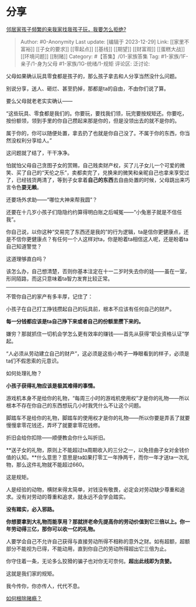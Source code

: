 # 分享
[邻居家孩子频繁的来我家找我孩子玩，我要怎么拒绝?](https://www.zhihu.com/question/443836030/answer/2514951420)

> Author: #0-Anonymity
> Last update: [编辑于 2023-12-29]
> Link: [[家里不富裕]] [[子女的要求]] [[零起点]] [[基线]] [[期望]] [[财富观]] [[蛋糕大战]] [[环境问题]] [[制赌]]
> Category: #【答集】/01-家族答集
> Tag: #1-家族/1F-亲子/1-身为父母 #1-家族/1G-统绪/1-规矩
> 评论区:
> 泛讨论:

父母如果确认玩具零食都是孩子的，那么孩子拿去和人分享当然没什么问题。

别说分享，送人、砸烂、甚至扔掉，那都是ta的自由，不由你们说了算。

要么父母就老老实实确认——

“这些玩具、零食都是我们的。你要玩，要找我们领，玩完要按规矩还。你要吃，按份额领，领到手里的你自己攒起来那是你的，但是没领出去的就不是你的。

属于你的，你可以随便处置，拿去扔了也就是你自己没了。不属于你的东西，你当然没权利分享给人。”

这问题就了结了，干干净净。

  

怕就怕父母自己贪图子女的赏赐，自己贱卖财产权，买了儿子女儿一个可爱的微笑、买了自己的“天伦之乐”，卖都卖完了，兑换来的微笑和亲昵自己也拿来享受过了，已经钱货两清了，等到子女拿着**自己的东西**去自由处置的时候，父母跳出来巧言令色**耍无赖**。

还要场外求助——“哪位大神来帮我圆”？

还要在十几岁小孩子们隐隐约约算得明白账之后喊冤——“小兔崽子就是不信任我”。

你自己说，以你这种“交易完了东西还是我的”的行为逻辑，ta是信你更健康点，还是不信你更健康点？有任何一个人这样对ta，你是盼着ta相信这人呢，还是盼着ta自己知道警觉？

这道理够直白吗？

  

该怎么办，自己想清楚，否则你基本注定在十一二岁时失去你的娃——虽在一室，形同陌路，而这只意味着ta智力发育比较正常。

  

---

不管你自己的家产有多丰厚，记住了：

小孩子在自己打工挣钱攒起自己的玩具前，根本不应该有任何自己的财产。

**每一分钱都应该是ta自己挣下来或者自己的份额里攒下来的。**

嫌穷？那就抓住一切机会学怎么更有效率的赚钱——首先从获得“职业资格认证”学起。

“人必须从劳动建立自己的财产”，这必须是这些小鸭子一睁眼看到的样子，必须是ta们不假思索的元意识。

  

如何处理礼物？

**小孩子获得礼物应该是极其难得的事情。**

游戏机本身不是给你的礼物，“每周三小时的游戏机使用权”才是你的礼物——所以根本不存在你自己的东西想玩几小时我凭什么不让这个问题。

脚踏车不是给你的礼物，脚踏车的使用权才是你的礼物——所以你要是弄丢了就要慢慢拿零花钱还，弄坏了就要拿零花钱修。

折旧会给你扣除——顺便教会你什么叫折旧。

  

**送子女的礼物，原则上不能超过ta周期收入的三分之一，以免扭曲子女对金钱价值的认知。**什么意思？意思是ta如果打零工一年挣两千，而你一年才送ta一次礼物，那么这件礼物就不能超过660。

这是规矩。

  

人是经验的动物，横财来得太简单，对钱没有敬畏，必定会对劳动缺少尊重和追求。没有对劳动的尊重和追求，就永远不会学会踏实。

**没有踏实，必入邪路。**

  

**你想要拿到大礼物而能享用？那就拼老命先提高你的劳动价值到它三倍以上。你一年劳动得三亿，那你可以收一亿的礼物。**

人要学会自己不允许自己获得与直接劳动所得不相称的意外之财。如有超额，超额部分不能视为已得，不能动用，直到你自己的劳动所得超出它三倍为止。

你守住着一条，无论多么狡猾的骗子也对你无可奈何。**超出此线即为贪婪。**

这就是我们家的规矩。

我今传你，你亦传人，代代不息。

  

[如何根除赌瘾？](https://www.zhihu.com/question/308289812/answer/1817707442)
